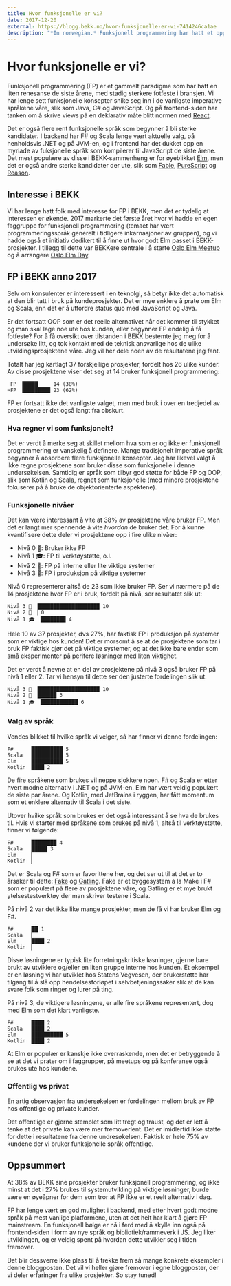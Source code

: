 ```yaml
---
title: Hvor funksjonelle er vi?
date: 2017-12-20
external: https://blogg.bekk.no/hvor-funksjonelle-er-vi-7414246ca1ae
description: "*In norwegian.* Funksjonell programmering har hatt et oppsving de siste årene. Men hvor mye brukes det egentlig? Vi tar en titt på bruken av FP i prosjektene til BEKK."
---
```


# Hvor funksjonelle er vi?

Funksjonell programmering (FP) er et gammelt paradigme som har hatt en liten renesanse de siste årene, med stadig sterkere fotfeste i bransjen. Vi har lenge sett funksjonelle konsepter snike seg inn i de vanligste imperative språkene våre, slik som Java, C# og JavaScript. Og på frontend-siden har tanken om å skrive views på en deklarativ måte blitt normen med [React](https://reactjs.org/).

Det er også flere rent funksjonelle språk som begynner å bli sterke kandidater. I backend har F# og Scala lenge vært aktuelle valg, på henholdsvis .NET og på JVM-en, og i frontend har det dukket opp en myriade av fuksjonelle språk som kompilerer til JavaScript de siste årene. Det mest populære av disse i BEKK-sammenheng er for øyeblikket [Elm](http://elm-lang.org/), men det er også andre sterke kandidater der ute, slik som [Fable](http://fable.io), [PureScript](http://www.purescript.org/) og [Reason](https://reasonml.github.io/).

## Interesse i BEKK

Vi har lenge hatt folk med interesse for FP i BEKK, men det er tydelig at interessen er økende. 2017 markerte det første året hvor vi hadde en egen faggruppe for funksjonell programmering (temaet har vært programmeringsspråk generelt i tidligere inkarnasjoner av gruppen), og vi hadde også et initiativ dedikert til å finne ut hvor godt Elm passet i BEKK-prosjekter. I tillegg til dette var BEKKere sentrale i å starte [Oslo Elm Meetup](https://www.meetup.com/oslo-elm-meetup/) og å arrangere [Oslo Elm Day](https://osloelmday.no/).


## FP i BEKK anno 2017

Selv om konsulenter er interessert i en teknolgi, så betyr ikke det automatisk at den blir tatt i bruk på kundeprosjekter. Det er mye enklere å prate om Elm og Scala, enn det er å utfordre status quo med JavaScript og Java.

Er det fortsatt OOP som er det reelle alternativet når det kommer til stykket og man skal lage noe ute hos kunden, eller begynner FP endelig å få fotfeste? For å få oversikt over tilstanden i BEKK bestemte jeg meg for å undersøke litt, og tok kontakt med de teknisk ansvarlige hos de ulike utviklingsprosjektene våre. Jeg vil her dele noen av de resultatene jeg fant.

Totalt har jeg kartlagt 37 forskjellige prosjekter, fordelt hos 26 ulike kunder. Av disse prosjektene viser det seg at 14 bruker funksjonell programmering:

     FP ▕█████     14 (38%)
    ¬FP ▕█████████ 23 (62%)

FP er fortsatt ikke det vanligste valget, men med bruk i over en tredjedel av prosjektene er det også langt fra obskurt.


### Hva regner vi som funksjonelt?

Det er verdt å merke seg at skillet mellom hva som er og ikke er funksjonell programmering er vanskelig å definere. Mange tradisjonelt imperative språk begynner å absorbere flere funksjonelle konsepter. Jeg har likevel valgt å ikke regne prosjektene som bruker disse som funksjonelle i denne undersøkelsen. Samtidig er språk som tilbyr god støtte for både FP og OOP, slik som Kotlin og Scala, regnet som funksjonelle (med mindre prosjektene fokuserer på å bruke de objektorienterte aspektene).


### Funksjonelle nivåer

Det kan være interessant å vite at 38% av prosjektene våre bruker FP. Men det er langt mer spennende å vite _hvordan_ de bruker det. For å kunne kvantifisere dette deler vi prosjektene opp i fire ulike nivåer:

- Nivå 0 🍼: Bruker ikke FP
- Nivå 1 🎓: FP til verktøystøtte, o.l.
- Nivå 2 🎩: FP på interne eller lite viktige systemer
- Nivå 3 👑: FP i produksjon på viktige systemer

Nivå 0 representerer altså de 23 som ikke bruker FP. Ser vi nærmere på de 14 prosjektene hvor FP er i bruk, fordelt på nivå, ser resultatet slik ut:

    Nivå 3 👑 ▕████████████████████ 10
    Nivå 2 🎩 ▕ 0
    Nivå 1 🎓 ▕████████ 4

Hele 10 av 37 prosjekter, dvs 27%, har faktisk FP i produksjon på systemer som er viktige hos kunden! Det er morsomt å se at de prosjektene som tar i bruk FP faktisk gjør det på viktige systemer, og at det ikke bare ender som små eksperimenter på perifere løsninger med liten viktighet.

Det er verdt å nevne at en del av prosjektene på nivå 3 også bruker FP på nivå 1 eller 2. Tar vi hensyn til dette ser den justerte fordelingen slik ut:

    Nivå 3 👑 ▕████████████████████ 10
    Nivå 2 🎩 ▕██████ 3
    Nivå 1 🎓 ▕████████████ 6

### Valg av språk

Vendes blikket til hvilke språk vi velger, så har finner vi denne fordelingen:

    F#     ▕██████████ 5
    Scala  ▕██████████ 5
    Elm    ▕██████████ 5
    Kotlin ▕████ 2

De fire språkene som brukes vil neppe sjokkere noen. F# og Scala er etter hvert modne alternativ i .NET og på JVM-en. Elm har vært veldig populært de siste par årene. Og Kotlin, med JetBrains i ryggen, har fått momentum som et enklere alternativ til Scala i det siste.

Utover hvilke språk som brukes er det også interessant å se hva de brukes til. Hvis vi starter med språkene som brukes på nivå 1, altså til verktøystøtte, finner vi følgende:

    F#     ▕████████ 4
    Scala  ▕█████ 3
    Elm    ▕
    Kotlin ▕

Det er Scala og F# som er favorittene her, og det ser ut til at det er to årsaker til dette: [Fake](https://fake.build/) og [Gatling](https://gatling.io/). Fake er et byggesystem à la Make i F# som er populært på flere av prosjektene våre, og Gatling er et mye brukt ytelsestestverktøy der man skriver testene i Scala.

På nivå 2 var det ikke like mange prosjekter, men de få vi har bruker Elm og F#.

    F#     ▕██ 1
    Scala  ▕
    Elm    ▕████ 2
    Kotlin ▕

Disse løsningene er typisk lite forretningskritiske løsninger, gjerne bare brukt av utviklere og/eller en liten gruppe interne hos kunden. Et eksempel er en løsning vi har utviklet hos Statens Vegvesen, der brukerstøtte har tilgang til å slå opp hendelsesforløpet i selvbetjeningssaker slik at de kan svare folk som ringer og lurer på ting.

På nivå 3, de viktigere løsningene, er alle fire språkene representert, dog med Elm som det klart vanligste.

    F#     ▕████ 2
    Scala  ▕████ 2
    Elm    ▕██████████ 5
    Kotlin ▕████ 2

At Elm er populær er kanskje ikke overraskende, men det er betryggende å se at det vi prater om i faggrupper, på meetups og på konferanse også brukes ute hos kundene.

### Offentlig vs privat

En artig observasjon fra undersøkelsen er fordelingen mellom bruk av FP hos offentlige og private kunder.

Det offentlige er gjerne stemplet som litt tregt og traust, og det er lett å tenke at det private kan være mer fremoverlent. Det er imidlertid ikke støtte for dette i resultatene fra denne undresøkelsen. Faktisk er hele 75% av kundene der vi bruker funksjonelle språk offentlige.

## Oppsummert

At 38% av BEKK sine prosjekter bruker funksjonell programmering, og ikke minst at det i 27% brukes til systemutvikling på viktige løsninger, burde være en øyeåpner for dem som tror at FP ikke er et reelt alternativ i dag.

FP har lenge vært en god mulighet i backend, med etter hvert godt modne språk på mest vanlige platformene, uten at det helt har klart å gjøre FP mainstream. En funksjonell bølge er nå i ferd med å skylle inn også på frontend-siden i form av nye språk og bibliotiek/rammeverk i JS. Jeg liker utviklingen, og er veldig spent på hvordan dette utvikler seg i tiden fremover.

Det blir dessverre ikke plass til å trekke frem så mange konkrete eksempler i denne bloggposten. Det vil vi heller gjøre fremover i egne bloggposter, der vi deler erfaringer fra ulike prosjekter. So stay tuned!
